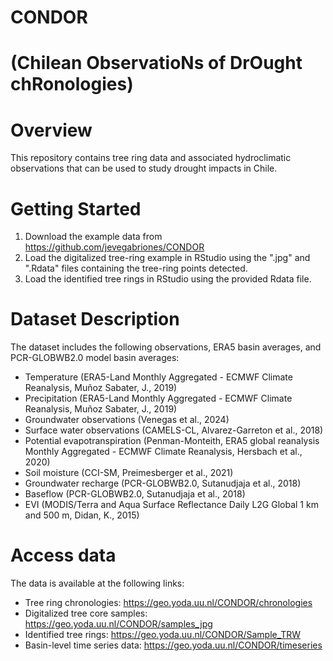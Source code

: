 CONDOR
======
(Chilean ObservatioNs of DrOught chRonologies)
=====================================================

Overview
========
This repository contains tree ring data and associated hydroclimatic observations that can be used to study drought impacts in Chile.

Getting Started
===============
1. Download the example data from https://github.com/jevegabriones/CONDOR
2. Load the digitalized tree-ring example in RStudio using the ".jpg" and ".Rdata" files containing the tree-ring points detected.
3. Load the identified tree rings in RStudio using the provided Rdata file.

Dataset Description
===================
The dataset includes the following observations, ERA5 basin averages, and PCR-GLOBWB2.0 model basin averages:

- Temperature (ERA5-Land Monthly Aggregated - ECMWF Climate Reanalysis, Muñoz Sabater, J., 2019)
- Precipitation (ERA5-Land Monthly Aggregated - ECMWF Climate Reanalysis, Muñoz Sabater, J., 2019)
- Groundwater observations (Venegas et al., 2024)
- Surface water observations (CAMELS-CL, Alvarez-Garreton et al., 2018)
- Potential evapotranspiration (Penman-Monteith, ERA5 global reanalysis Monthly Aggregated - ECMWF Climate Reanalysis, Hersbach et al., 2020)
- Soil moisture (CCI-SM, Preimesberger et al., 2021)
- Groundwater recharge (PCR-GLOBWB2.0, Sutanudjaja et al., 2018)
- Baseflow (PCR-GLOBWB2.0, Sutanudjaja et al., 2018)
- EVI (MODIS/Terra and Aqua Surface Reflectance Daily L2G Global 1 km and 500 m, Didan, K., 2015)

Access data
============
The data is available at the following links:

- Tree ring chronologies: https://geo.yoda.uu.nl/CONDOR/chronologies
- Digitalized tree core samples: https://geo.yoda.uu.nl/CONDOR/samples_jpg
- Identified tree rings: https://geo.yoda.uu.nl/CONDOR/Sample_TRW
- Basin-level time series data: https://geo.yoda.uu.nl/CONDOR/timeseries
